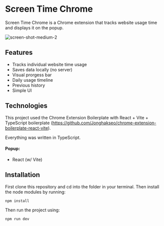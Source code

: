 
# Screen Time Chrome
Screen Time Chrome is a Chrome extension that tracks website usage time and displays it on the popup.

![screen-shot-medium-2](https://github.com/OwaisSiddiqui/screen-time-chrome/assets/44728861/21fc4ff8-517a-421b-8ced-7200cbe8e2fd)
## Features
- Tracks individual website time usage
- Saves data locally (no server)
- Visual prorgess bar
- Daily usage timeline
- Previous history
- Simple UI
## Technologies
This project used the Chrome Extension Boilerplate with React + Vite + TypeScript boilerplate (https://github.com/Jonghakseo/chrome-extension-boilerplate-react-vite).

Everything was written in TypeScript.

#### Popup:
- React (w/ Vite)
## Installation
First clone this repository and cd into the folder in your terminal. Then install the node modules by running:
```
npm install
```
Then run the project using:
```
npm run dev
```

